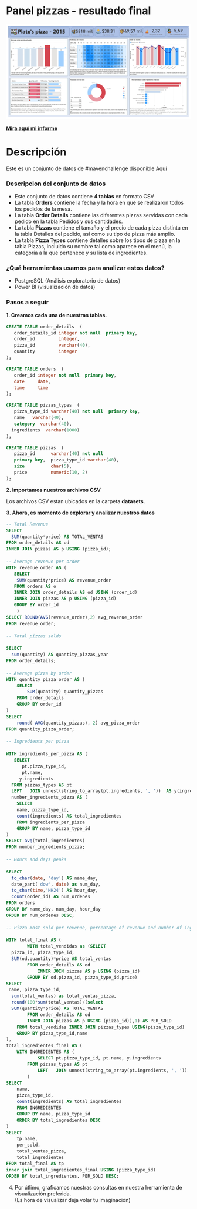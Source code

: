 # Panel pizzas - resultado final 

![enter image description here](https://github.com/Yulivel06/pizza-challenge/blob/main/docu/panel_pizzas.jpg)

  [**Mira aquí mi informe**](https://app.powerbi.com/view?r=eyJrIjoiZDNjNTgzMzctN2NhMy00Mjk1LWE5NzEtYjgyM2UyYzFhZjEwIiwidCI6IjcwOTg2ZWU0LTUzNzktNDU4Ni1iZDIzLTVhOTBiNGVjMmMwZSJ9&pageName=ReportSection)
  

# Descripción 
Este es un conjunto de datos de #mavenchallenge disponible [Aquí](https://www.mavenanalytics.io/data-playground)

### Descripcion del conjunto de datos


-   Este conjunto de datos contiene **4 tablas** en formato CSV
-   La tabla **Orders** contiene la fecha y la hora en que se realizaron todos los pedidos de la mesa.
-   La tabla **Order Details** contiene las diferentes pizzas servidas con cada pedido en la tabla Pedidos y sus cantidades.
-   La tabla **Pizzas** contiene el tamaño y el precio de cada pizza distinta en la tabla Detalles del pedido, así como su tipo de pizza más amplio.
-   La tabla **Pizza Types** contiene detalles sobre los tipos de pizza en la tabla Pizzas, incluido su nombre tal como aparece en el menú, la categoría a la que pertenece y su lista de ingredientes.

### ¿Qué herramientas usamos para analizar estos datos?
- PostgreSQL (Análisis exploratorio de datos)
- Power BI (visualización de datos) 

### Pasos a seguir 

 **1. Creamos cada una de nuestras tablas.**
 ``` sql
CREATE TABLE order_details  (  
    order_details_id integer not null  primary key,  
    order_id         integer,  
	pizza_id         varchar(40),  
	quantity         integer  
);
```
 ``` sql
CREATE TABLE orders  (  
    order_id integer not null  primary key, 
    date     date, 
    time     time
);
```
 ``` sql
CREATE TABLE pizzas_types  (  
    pizza_type_id varchar(40) not null  primary key, 
    name   varchar(40),  
	category  varchar(40),  
   ingredients  varchar(1000)
);
```
 ``` sql
CREATE TABLE pizzas  (  
    pizza_id      varchar(40) not null  
	primary key,  pizza_type_id varchar(40),  
    size          char(5),  
    price         numeric(10, 2)  
);
```

**2. Importamos nuestros archivos CSV**

Los archivos CSV estan ubicados en la carpeta **datasets**.

**3. Ahora, es momento de explorar y analizar nuestros datos**

``` sql
-- Total Revenue  
SELECT  
  SUM(quantity*price) AS TOTAL_VENTAS  
FROM order_details AS od  
INNER JOIN pizzas AS p USING (pizza_id);  
  
-- Average revenue per order  
WITH revenue_order AS (  
   SELECT 
   	SUM(quantity*price) AS revenue_order  
   FROM orders AS o  
   INNER JOIN order_details AS od USING (order_id)  
   INNER JOIN pizzas AS p USING (pizza_id)  
   GROUP BY order_id  
 	)  
SELECT ROUND(AVG(revenue_order),2) avg_revenue_order  
FROM revenue_order;  
  
-- Total pizzas solds  
  
SELECT  
  sum(quantity) AS quantity_pizzas_year  
FROM order_details;  
  
-- Average pizza by order  
WITH quantity_pizza_order AS (  
    SELECT  
    	SUM(quantity) quantity_pizzas  
    FROM order_details  
    GROUP BY order_id  
)  
SELECT 
	round( AVG(quantity_pizzas), 2) avg_pizza_order  
FROM quantity_pizza_order;  
  
-- Ingredients per pizza  
  
WITH ingredients_per_pizza AS (  
   SELECT  
	  pt.pizza_type_id,  
	  pt.name,  
	 y.ingredients  
  FROM pizzas_types AS pt  
  LEFT   JOIN unnest(string_to_array(pt.ingredients, ', '))  AS y(ingredients) ON true),  
  number_ingredients_pizza AS (  
    SELECT  
 	name, pizza_type_id,  
  	count(ingredients) AS total_ingredientes  
    FROM ingredients_per_pizza  
    GROUP BY name, pizza_type_id  
)  
SELECT avg(total_ingredientes)  
FROM number_ingredients_pizza;  
  
-- Hours and days peaks  
  
SELECT  
  to_char(date, 'day') AS name_day,  
  date_part('dow', date) as num_day,  
  to_char(time,'HH24') AS hour_day,  
  count(order_id) AS num_ordenes  
FROM orders  
GROUP BY name_day, num_day, hour_day  
ORDER BY num_ordenes DESC;  
  
-- Pizza most sold per revenue, percentage of revenue and number of ingredients of each pizza  
  
WITH total_final AS (  
        WITH total_vendidas as (SELECT  
  pizza_id, pizza_type_id,  
  SUM(od.quantity)*price AS total_ventas  
        FROM order_details AS od  
            INNER JOIN pizzas AS p USING (pizza_id)  
        GROUP BY od.pizza_id, pizza_type_id,price)  
SELECT  
 name, pizza_type_id,  
  sum(total_ventas) as total_ventas_pizza,  
  round(100*sum(total_ventas)/(select  
  SUM(quantity*price) AS TOTAL_VENTAS  
        FROM order_details AS od  
        INNER JOIN pizzas AS p USING (pizza_id)),1) AS PER_SOLD  
    FROM total_vendidas INNER JOIN pizzas_types USING(pizza_type_id)  
    GROUP BY pizza_type_id,name  
),  
total_ingredientes_final AS (  
	WITH INGREDIENTES AS (  
    		SELECT pt.pizza_type_id, pt.name, y.ingredients  
  		FROM pizzas_types AS pt  
    		LEFT   JOIN unnest(string_to_array(pt.ingredients, ', '))  AS y(ingredients) ON true
		)  
SELECT  
	name, 
	pizza_type_id,  
  	count(ingredients) AS total_ingredientes  
	FROM INGREDIENTES  
	GROUP BY name, pizza_type_id  
	ORDER BY total_ingredientes DESC  
)  
SELECT 
	tp.name, 
	per_sold, 
	total_ventas_pizza, 
	total_ingredientes  
FROM total_final AS tp 
inner join total_ingredientes_final USING (pizza_type_id)  
ORDER BY total_ingredientes, PER_SOLD DESC;
```


4. Por útlimo, graficamos nuestras consultas en nuestra herramienta de visualización preferida.  
 (Es hora de visualizar deja volar tu imaginación) 
 






 
 

 
